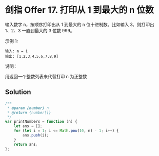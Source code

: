 # 剑指 Offer 17. 打印从 1 到最大的 n 位数

输入数字 n，按顺序打印出从 1 到最大的 n 位十进制数。比如输入 3，则打印出 1、2、3 一直到最大的 3 位数 999。

示例 1:

```
输入: n = 1
输出: [1,2,3,4,5,6,7,8,9]
```

说明：

用返回一个整数列表来代替打印
n 为正整数

## Solution

```javascript
/**
 * @param {number} n
 * @return {number[]}
 */
var printNumbers = function (n) {
    let ans = [];
    for (let i = 1; i <= Math.pow(10, n) - 1; i++) {
        ans.push(i);
    }
    return ans;
};
```
